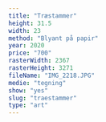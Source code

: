 ```yaml
---
title: "Træstammer"
height: 31.5
width: 23
method: "Blyant på papir"
year: 2020
price: "700"
rasterWidth: 2367
rasterHeight: 3271
fileName: "IMG_2218.JPG"
medie: "tegning"
show: "yes"
slug: "traestammer"
type: "art"
---
```

